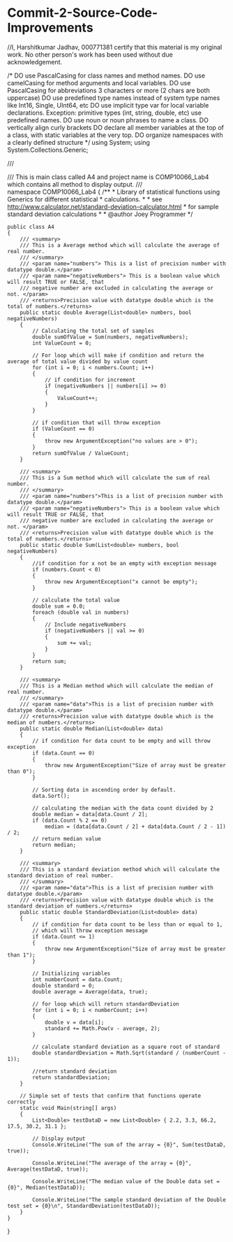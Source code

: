 # Commit-2-Source-Code-Improvements

//I, Harshitkumar Jadhav, 000771381 certify that this material is my original work. No other person's work has been used without due acknowledgement.

/*
 DO use PascalCasing for class names and method names.
 DO use camelCasing for method arguments and local variables.
 DO use PascalCasing for abbreviations 3 characters or more (2 chars are both uppercase)
 DO use predefined type names instead of system type names like Int16, Single, UInt64, etc
 DO use implicit type var for local variable declarations. Exception: primitive types (int, string, double, etc) use predefined names.
 DO use noun or noun phrases to name a class.
 DO vertically align curly brackets
 DO declare all member variables at the top of a class, with static variables at the very top.
 DO organize namespaces with a clearly defined structure
 */
using System;
using System.Collections.Generic;


/// <summary>
/// This is main class called A4 and project name is COMP10066_Lab4 which contains all method to display output. 
/// </summary>
namespace COMP10066_Lab4
{
    /**
     * Library of statistical functions using Generics for different statistical
     * calculations.
     * 
     * see http://www.calculator.net/standard-deviation-calculator.html
     * for sample standard deviation calculations
     *
     * @author Joey Programmer
     */

    public class A4
    {
        /// <summary>
        /// This is a Average method which will calculate the average of real number.
        /// </summary>
        /// <param name="numbers"> This is a list of precision number with datatype double.</param>
        /// <param name="negativeNumbers"> This is a boolean value which will result TRUE or FALSE, that 
        /// negative number are excluded in calculating the average or not. </param>
        /// <returns>Precision value with datatype double which is the total of numbers.</returns>
        public static double Average(List<double> numbers, bool negativeNumbers)
        {
            // Calculating the total set of samples
            double sumOfValue = Sum(numbers, negativeNumbers);
            int ValueCount = 0;

            // For loop which will make if condition and return the average of total value divided by value count
            for (int i = 0; i < numbers.Count; i++)
            {
                // if condition for increment  
                if (negativeNumbers || numbers[i] >= 0)
                {
                    ValueCount++;
                }
            }

            // if condition that will throw exception 
            if (ValueCount == 0)
            {
                throw new ArgumentException("no values are > 0");
            }
            return sumOfValue / ValueCount;
        }

        /// <summary>
        /// This is a Sum method which will calculate the sum of real number.
        /// </summary>
        /// <param name="numbers">This is a list of precision number with datatype double.</param>
        /// <param name="negativeNumbers"> This is a boolean value which will result TRUE or FALSE, that 
        /// negative number are excluded in calculating the average or not. </param>
        /// <returns>Precision value with datatype double which is the total of numbers.</returns>
        public static double Sum(List<double> numbers, bool negativeNumbers)
        {
            //if condition for x not be an empty with exception message 
            if (numbers.Count < 0)
            {
                throw new ArgumentException("x cannot be empty");
            }

            // calculate the total value
            double sum = 0.0;
            foreach (double val in numbers)
            {
                // Include negativeNumbers 
                if (negativeNumbers || val >= 0)
                {
                    sum += val;
                }
            }
            return sum;
        }

        /// <summary>
        /// This is a Median method which will calculate the median of real number.
        /// </summary>
        /// <param name="data">This is a list of precision number with datatype double.</param>
        /// <returns>Precision value with datatype double which is the median of numbers.</returns>
        public static double Median(List<double> data)
        {
            // if condition for data count to be empty and will throw exception 
            if (data.Count == 0)
            {
                throw new ArgumentException("Size of array must be greater than 0");
            }

            // Sorting data in ascending order by default.
            data.Sort();

            // calculating the median with the data count divided by 2
            double median = data[data.Count / 2];
            if (data.Count % 2 == 0)
                median = (data[data.Count / 2] + data[data.Count / 2 - 1]) / 2;
            // return median value
            return median;
        }

        /// <summary>
        /// This is a standard deviation method which will calculate the standard deviation of real number.
        /// </summary>
        /// <param name="data">This is a list of precision number with datatype double.</param>
        /// <returns>Precision value with datatype double which is the standard deviation of numbers.</returns>
        public static double StandardDeviation(List<double> data)
        {
            // if condition for data count to be less than or equal to 1, 
            // which will throw exception message 
            if (data.Count <= 1)
            {
                throw new ArgumentException("Size of array must be greater than 1");
            }

            // Initializing variables
            int numberCount = data.Count;
            double standard = 0;
            double average = Average(data, true);

            // for loop which will return standardDeviation
            for (int i = 0; i < numberCount; i++)
            {
                double v = data[i];
                standard += Math.Pow(v - average, 2);
            }

            // calculate standard deviation as a square root of standard 
            double standardDeviation = Math.Sqrt(standard / (numberCount - 1));

            //return standard deviation
            return standardDeviation;
        }

        // Simple set of tests that confirm that functions operate correctly
        static void Main(string[] args)
        {
            List<Double> testDataD = new List<Double> { 2.2, 3.3, 66.2, 17.5, 30.2, 31.1 };

            // Display output 
            Console.WriteLine("The sum of the array = {0}", Sum(testDataD, true));

            Console.WriteLine("The average of the array = {0}", Average(testDataD, true));

            Console.WriteLine("The median value of the Double data set = {0}", Median(testDataD));

            Console.WriteLine("The sample standard deviation of the Double test set = {0}\n", StandardDeviation(testDataD));
        }
    }
}

